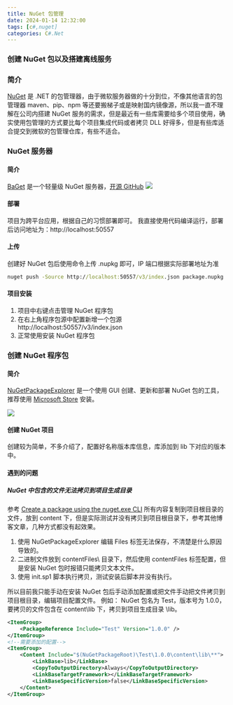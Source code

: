 ```yaml
---
title: NuGet 包管理
date: 2024-01-14 12:32:00
tags: [c#,nuget]
categories: C#.Net
---
```

### 创建 NuGet 包以及搭建离线服务
<!-- more -->
### 简介
[NuGet](https://www.nuget.org/) 是 .NET 的包管理器，由于微软服务器做的十分到位，不像其他语言的包管理器 maven、pip、npm 等还要搬梯子或是映射国内镜像源，所以我一直不理解在公司内搭建 NuGet 服务的需求，但是最近有一些库需要给多个项目使用，确实使用包管理的方式要比每个项目集成代码或者拷贝 DLL 好得多，但是有些库适合提交到微软的包管理仓库，有些不适合。

### NuGet 服务器
#### 简介
[BaGet](https://loic-sharma.github.io/BaGet/) 是一个轻量级 NuGet 服务器，[开源 GitHub](https://github.com/loic-sharma/BaGet)
<img src="https://user-images.githubusercontent.com/737941/50140219-d8409700-0258-11e9-94c9-dad24d2b48bb.png"/>

#### 部署
项目为跨平台应用，根据自己的习惯部署即可。
我直接使用代码编译运行，部署后访问地址为：http://localhost:50557

#### 上传
创建好 NuGet 包后使用命令上传 .nupkg 即可，IP 端口根据实际部署地址为准
``` cmd
nuget push -Source http://localhost:50557/v3/index.json package.nupkg
```

#### 项目安装
1. 项目中右键点击管理 NuGet 程序包
1. 在右上角程序包源中配置新增一个包源 http://localhost:50557/v3/index.json
1. 正常使用安装 NuGet 程序包

### 创建 NuGet 程序包
#### 简介
[NuGetPackageExplorer](https://github.com/NuGetPackageExplorer/NuGetPackageExplorer) 是一个使用 GUI 创建、更新和部署 NuGet 包的工具，推荐使用 [Microsoft Store](https://www.microsoft.com/store/apps/9wzdncrdmdm3) 安装。

<img src="https://raw.githubusercontent.com/NuGetPackageExplorer/NuGetPackageExplorer/main/images/screenshots/PackageView.png"/>

#### 创建 NuGet 项目
创建较为简单，不多介绍了，配置好名称版本库信息，库添加到 lib 下对应的版本中。

#### 遇到的问题
##### NuGet 中包含的文件无法拷贝到项目生成目录
参考 [Create a package using the nuget.exe CLI](https://learn.microsoft.com/en-us/nuget/create-packages/creating-a-package) 所有内容复制到项目根目录的文件，放到 content 下，但是实际测试并没有拷贝到项目根目录下，参考其他博客文章，几种方式都没有起效果。
1. 使用 NuGetPackageExplorer 编辑 Files 标签无法保存，不清楚是什么原因导致的。
1. 二进制文件放到 contentFiles\ 目录下，然后使用 contentFiles 标签配置，但是安装 NuGet 包时报错只能拷贝文本文件。
1. 使用 init.sp1 脚本执行拷贝，测试安装后脚本并没有执行。

所以目前我只能手动在安装 NuGet 包后手动添加配置或把文件手动把文件拷贝到项目根目录，编辑项目配置文件。
例如： NuGet 包名为 Test，版本号为 1.0.0，要拷贝的文件包含在 content\lib 下，拷贝到项目生成目录 \lib。
``` xml
<ItemGroup>
    <PackageReference Include="Test" Version="1.0.0" />
</ItemGroup>
<!--需要添加的配置-->
<ItemGroup>
    <Content Include="$(NuGetPackageRoot)\Test\1.0.0\content\lib\**">
        <LinkBase>lib</LinkBase>
        <CopyToOutputDirectory>Always</CopyToOutputDirectory>
        <LinkBaseTargetFramework></LinkBaseTargetFramework>
        <LinkBaseSpecificVersion>false</LinkBaseSpecificVersion>
    </Content>
</ItemGroup>
```